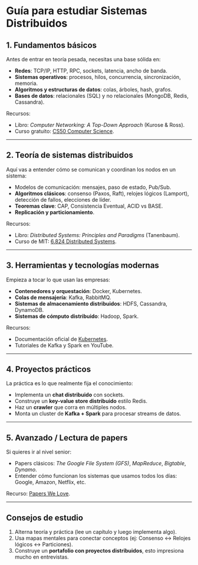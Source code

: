 # Guía para estudiar Sistemas Distribuidos

## 1. Fundamentos básicos
Antes de entrar en teoría pesada, necesitas una base sólida en:
- **Redes**: TCP/IP, HTTP, RPC, sockets, latencia, ancho de banda.
- **Sistemas operativos**: procesos, hilos, concurrencia, sincronización, memoria.
- **Algoritmos y estructuras de datos**: colas, árboles, hash, grafos.
- **Bases de datos**: relacionales (SQL) y no relacionales (MongoDB, Redis, Cassandra).

Recursos:
- Libro: *Computer Networking: A Top-Down Approach* (Kurose & Ross).
- Curso gratuito: [CS50 Computer Science](https://cs50.harvard.edu/x/).

---

## 2. Teoría de sistemas distribuidos
Aquí vas a entender cómo se comunican y coordinan los nodos en un sistema:
- Modelos de comunicación: mensajes, paso de estado, Pub/Sub.
- **Algoritmos clásicos**: consenso (Paxos, Raft), relojes lógicos (Lamport), detección de fallos, elecciones de líder.
- **Teoremas clave**: CAP, Consistencia Eventual, ACID vs BASE.
- **Replicación y particionamiento**.

Recursos:
- Libro: *Distributed Systems: Principles and Paradigms* (Tanenbaum).
- Curso de MIT: [6.824 Distributed Systems](https://pdos.csail.mit.edu/6.824/).

---

## 3. Herramientas y tecnologías modernas
Empieza a tocar lo que usan las empresas:
- **Contenedores y orquestación**: Docker, Kubernetes.
- **Colas de mensajería**: Kafka, RabbitMQ.
- **Sistemas de almacenamiento distribuidos**: HDFS, Cassandra, DynamoDB.
- **Sistemas de cómputo distribuido**: Hadoop, Spark.

Recursos:
- Documentación oficial de [Kubernetes](https://kubernetes.io/docs/).
- Tutoriales de Kafka y Spark en YouTube.

---

## 4. Proyectos prácticos
La práctica es lo que realmente fija el conocimiento:
- Implementa un **chat distribuido** con sockets.
- Construye un **key-value store distribuido** estilo Redis.
- Haz un **crawler** que corra en múltiples nodos.
- Monta un cluster de **Kafka + Spark** para procesar streams de datos.

---

## 5. Avanzado / Lectura de papers
Si quieres ir al nivel senior:
- Papers clásicos: *The Google File System (GFS)*, *MapReduce*, *Bigtable*, *Dynamo*.
- Entender cómo funcionan los sistemas que usamos todos los días: Google, Amazon, Netflix, etc.

Recurso: [Papers We Love](https://paperswelove.org/).

---

## Consejos de estudio
1. Alterna teoría y práctica (lee un capítulo y luego implementa algo).
2. Usa mapas mentales para conectar conceptos (ej: Consenso ↔ Relojes lógicos ↔ Particiones).
3. Construye un **portafolio con proyectos distribuidos**, esto impresiona mucho en entrevistas.

